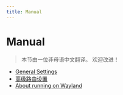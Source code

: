 ```yaml
---
title: Manual
---
```


# Manual

> 本节由一位非母语中文翻译。 欢迎改进！

- [General Settings](./general.md)
- [高级路由设置](./route.md)
- [About running on Wayland](wayland.md)
